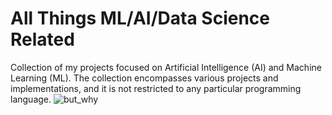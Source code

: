 # All Things ML/AI/Data Science Related

Collection of my projects focused on Artificial Intelligence (AI) and Machine Learning (ML). The collection encompasses various projects and implementations, and it is not restricted to any particular programming language.
![but_why](https://github.com/user-attachments/assets/072ad2ac-a866-4dca-8e27-61ea4036b17a)

